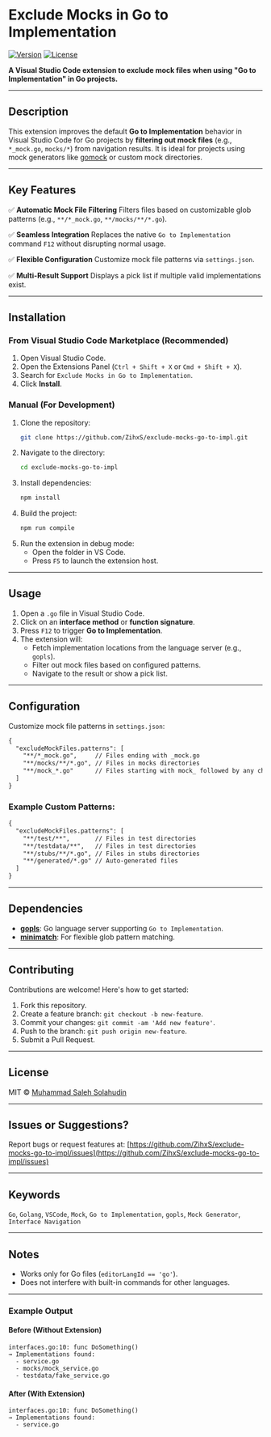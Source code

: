 # Exclude Mocks in Go to Implementation

[![Version](https://img.shields.io/vscode-marketplace/v/zihxs.exclude-mocks-go-to-impl)](https://marketplace.visualstudio.com/items?itemName=zihxs.exclude-mocks-go-to-impl)
[![License](https://img.shields.io/github/license/ZihxS/exclude-mocks-go-to-impl)](LICENSE)

**A Visual Studio Code extension to exclude mock files when using "Go to Implementation" in Go projects.**

---

## Description

This extension improves the default **Go to Implementation** behavior in Visual Studio Code for Go projects by **filtering out mock files** (e.g., `*_mock.go`, `mocks/*`) from navigation results. It is ideal for projects using mock generators like [gomock](https://github.com/golang/mock) or custom mock directories.

---

## Key Features

✅ **Automatic Mock File Filtering**
Filters files based on customizable glob patterns (e.g., `**/*_mock.go`, `**/mocks/**/*.go`).

✅ **Seamless Integration**
Replaces the native `Go to Implementation` command `F12` without disrupting normal usage.

✅ **Flexible Configuration**
Customize mock file patterns via `settings.json`.

✅ **Multi-Result Support**
Displays a pick list if multiple valid implementations exist.

---

## Installation

### From Visual Studio Code Marketplace (Recommended)
1. Open Visual Studio Code.
2. Open the Extensions Panel (`Ctrl + Shift + X` or `Cmd + Shift + X`).
3. Search for `Exclude Mocks in Go to Implementation`.
4. Click **Install**.

### Manual (For Development)
1. Clone the repository:
   ```bash
   git clone https://github.com/ZihxS/exclude-mocks-go-to-impl.git
   ```
2. Navigate to the directory:
   ```bash
   cd exclude-mocks-go-to-impl
   ```
3. Install dependencies:
   ```bash
   npm install
   ```
4. Build the project:
   ```bash
   npm run compile
   ```
5. Run the extension in debug mode:
   - Open the folder in VS Code.
   - Press `F5` to launch the extension host.

---

## Usage

1. Open a `.go` file in Visual Studio Code.
2. Click on an **interface method** or **function signature**.
3. Press `F12` to trigger **Go to Implementation**.
4. The extension will:
   - Fetch implementation locations from the language server (e.g., `gopls`).
   - Filter out mock files based on configured patterns.
   - Navigate to the result or show a pick list.

---

## Configuration

Customize mock file patterns in `settings.json`:

```txt
{
  "excludeMockFiles.patterns": [
    "**/*_mock.go",     // Files ending with _mock.go
    "**/mocks/**/*.go", // Files in mocks directories
    "**/mock_*.go"      // Files starting with mock_ followed by any characters
  ]
}
```

### Example Custom Patterns:
```txt
{
  "excludeMockFiles.patterns": [
    "**/test/**",       // Files in test directories
    "**/testdata/**",   // Files in test directories
    "**/stubs/**/*.go", // Files in stubs directories
    "**/generated/*.go" // Auto-generated files
  ]
}
```

---

## Dependencies

- **[gopls](https://pkg.go.dev/golang.org/x/tools/gopls)**: Go language server supporting `Go to Implementation`.
- **[minimatch](https://www.npmjs.com/package/minimatch)**: For flexible glob pattern matching.

---

## Contributing

Contributions are welcome! Here's how to get started:

1. Fork this repository.
2. Create a feature branch: `git checkout -b new-feature`.
3. Commit your changes: `git commit -am 'Add new feature'`.
4. Push to the branch: `git push origin new-feature`.
5. Submit a Pull Request.

---

## License

MIT © [Muhammad Saleh Solahudin](https://github.com/ZihxS)

---

## Issues or Suggestions?

Report bugs or request features at:
[https://github.com/ZihxS/exclude-mocks-go-to-impl/issues](https://github.com/ZihxS/exclude-mocks-go-to-impl/issues)

---

## Keywords

`Go`, `Golang`, `VSCode`, `Mock`, `Go to Implementation`, `gopls`, `Mock Generator`, `Interface Navigation`

---

## Notes

- Works only for Go files (`editorLangId == 'go'`).
- Does not interfere with built-in commands for other languages.

---

### Example Output

#### Before (Without Extension)
```
interfaces.go:10: func DoSomething()
→ Implementations found:
  - service.go
  - mocks/mock_service.go
  - testdata/fake_service.go
```

#### After (With Extension)
```
interfaces.go:10: func DoSomething()
→ Implementations found:
  - service.go
```